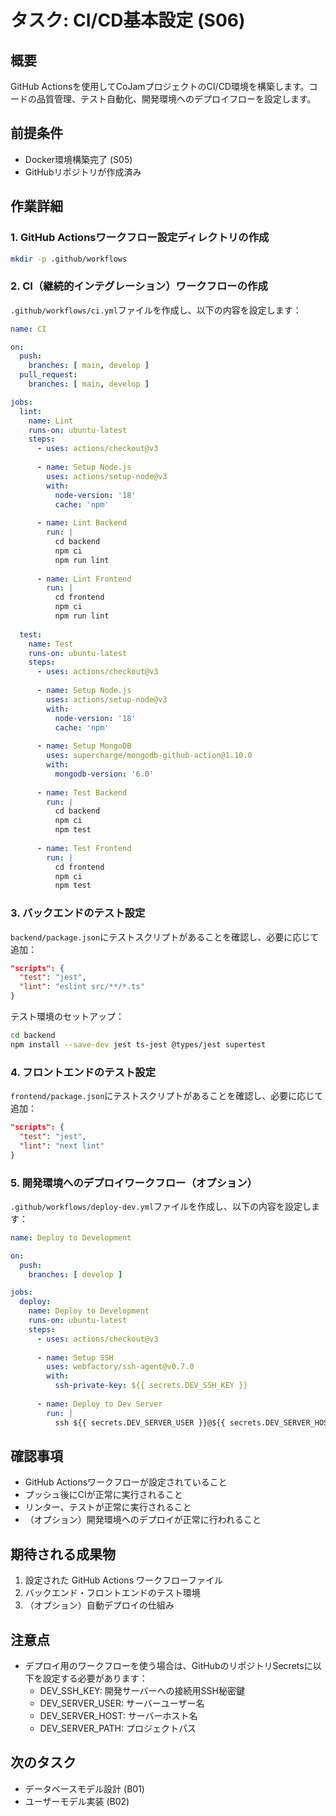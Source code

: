 # タスク: CI/CD基本設定 (S06)

## 概要
GitHub Actionsを使用してCoJamプロジェクトのCI/CD環境を構築します。コードの品質管理、テスト自動化、開発環境へのデプロイフローを設定します。

## 前提条件
- Docker環境構築完了 (S05)
- GitHubリポジトリが作成済み

## 作業詳細

### 1. GitHub Actionsワークフロー設定ディレクトリの作成
```bash
mkdir -p .github/workflows
```

### 2. CI（継続的インテグレーション）ワークフローの作成
`.github/workflows/ci.yml`ファイルを作成し、以下の内容を設定します：

```yaml
name: CI

on:
  push:
    branches: [ main, develop ]
  pull_request:
    branches: [ main, develop ]

jobs:
  lint:
    name: Lint
    runs-on: ubuntu-latest
    steps:
      - uses: actions/checkout@v3
      
      - name: Setup Node.js
        uses: actions/setup-node@v3
        with:
          node-version: '18'
          cache: 'npm'
          
      - name: Lint Backend
        run: |
          cd backend
          npm ci
          npm run lint
          
      - name: Lint Frontend
        run: |
          cd frontend
          npm ci
          npm run lint
          
  test:
    name: Test
    runs-on: ubuntu-latest
    steps:
      - uses: actions/checkout@v3
      
      - name: Setup Node.js
        uses: actions/setup-node@v3
        with:
          node-version: '18'
          cache: 'npm'
          
      - name: Setup MongoDB
        uses: supercharge/mongodb-github-action@1.10.0
        with:
          mongodb-version: '6.0'
          
      - name: Test Backend
        run: |
          cd backend
          npm ci
          npm test
          
      - name: Test Frontend
        run: |
          cd frontend
          npm ci
          npm test
```

### 3. バックエンドのテスト設定
`backend/package.json`にテストスクリプトがあることを確認し、必要に応じて追加：

```json
"scripts": {
  "test": "jest",
  "lint": "eslint src/**/*.ts"
}
```

テスト環境のセットアップ：
```bash
cd backend
npm install --save-dev jest ts-jest @types/jest supertest
```

### 4. フロントエンドのテスト設定
`frontend/package.json`にテストスクリプトがあることを確認し、必要に応じて追加：

```json
"scripts": {
  "test": "jest",
  "lint": "next lint"
}
```

### 5. 開発環境へのデプロイワークフロー（オプション）
`.github/workflows/deploy-dev.yml`ファイルを作成し、以下の内容を設定します：

```yaml
name: Deploy to Development

on:
  push:
    branches: [ develop ]

jobs:
  deploy:
    name: Deploy to Development
    runs-on: ubuntu-latest
    steps:
      - uses: actions/checkout@v3
      
      - name: Setup SSH
        uses: webfactory/ssh-agent@v0.7.0
        with:
          ssh-private-key: ${{ secrets.DEV_SSH_KEY }}
          
      - name: Deploy to Dev Server
        run: |
          ssh ${{ secrets.DEV_SERVER_USER }}@${{ secrets.DEV_SERVER_HOST }} "cd ${{ secrets.DEV_SERVER_PATH }} && git pull && docker-compose down && docker-compose up -d --build"
```

## 確認事項
- GitHub Actionsワークフローが設定されていること
- プッシュ後にCIが正常に実行されること
- リンター、テストが正常に実行されること
- （オプション）開発環境へのデプロイが正常に行われること

## 期待される成果物
1. 設定された GitHub Actions ワークフローファイル
2. バックエンド・フロントエンドのテスト環境
3. （オプション）自動デプロイの仕組み

## 注意点
- デプロイ用のワークフローを使う場合は、GitHubのリポジトリSecretsに以下を設定する必要があります：
  - DEV_SSH_KEY: 開発サーバーへの接続用SSH秘密鍵
  - DEV_SERVER_USER: サーバーユーザー名
  - DEV_SERVER_HOST: サーバーホスト名
  - DEV_SERVER_PATH: プロジェクトパス

## 次のタスク
- データベースモデル設計 (B01)
- ユーザーモデル実装 (B02)